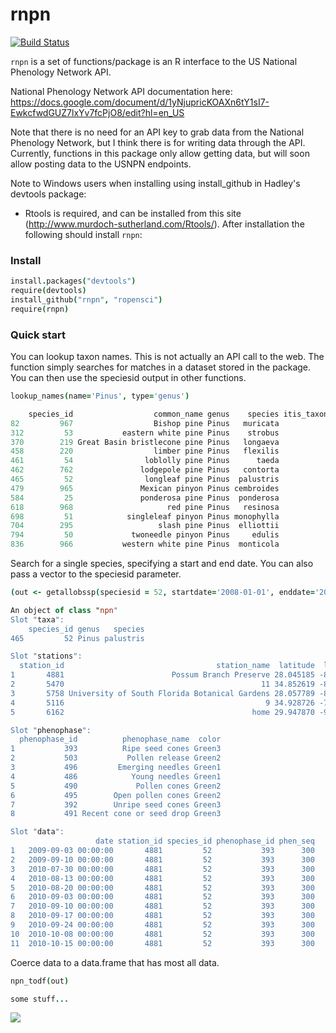 rnpn
========

[![Build Status](https://api.travis-ci.org/ropensci/rnpn.png)](https://travis-ci.org/ropensci/rnpn)

`rnpn` is a set of functions/package is an R interface to the US National Phenology Network API. 

National Phenology Network API documentation here: 
https://docs.google.com/document/d/1yNjupricKOAXn6tY1sI7-EwkcfwdGUZ7lxYv7fcPjO8/edit?hl=en_US

Note that there is no need for an API key to grab data from the National Phenology Network, but I think there is for writing data through the API. Currently, functions in this package only allow getting data, but will soon allow posting data to the USNPN endpoints.

Note to Windows users when installing using install_github in Hadley's devtools package:

* Rtools is required, and can be installed from this site (http://www.murdoch-sutherland.com/Rtools/).  After installation the following should install `rnpn`:

### Install

```coffee
install.packages("devtools")
require(devtools)
install_github("rnpn", "ropensci")
require(rnpn)
```

### Quick start

You can lookup taxon names. This is not actually an API call to the web. The function simply searches for matches in a dataset stored in the package. You can then use the speciesid output in other functions.

```coffee
lookup_names(name='Pinus', type='genus')
```

```coffee
    species_id                  common_name genus    species itis_taxonomic_sn
82         967                  Bishop pine Pinus   muricata            183359
312         53           eastern white pine Pinus    strobus            183385
370        219 Great Basin bristlecone pine Pinus   longaeva            183352
458        220                  limber pine Pinus   flexilis            183343
461         54                loblolly pine Pinus      taeda             18037
462        762               lodgepole pine Pinus   contorta            183327
465         52                longleaf pine Pinus  palustris             18038
479        965               Mexican pinyon Pinus cembroides            183321
584         25               ponderosa pine Pinus  ponderosa            183365
618        968                     red pine Pinus   resinosa            183375
698         51            singleleaf pinyon Pinus monophylla            183353
704        295                   slash pine Pinus  elliottii             18036
794         50             twoneedle pinyon Pinus     edulis            183336
836        966           western white pine Pinus  monticola            183356
```

Search for a single species, specifying a start and end date. You can also pass a vector to the speciesid parameter.

```coffee
(out <- getallobssp(speciesid = 52, startdate='2008-01-01', enddate='2011-12-31'))
```

```coffee
An object of class "npn"
Slot "taxa":
    species_id genus   species
465         52 Pinus palustris

Slot "stations":
  station_id                                  station_name  latitude  longitude
1       4881                        Possum Branch Preserve 28.045185 -82.706299
2       5470                                            11 34.852619 -82.394012
3       5758 University of South Florida Botanical Gardens 28.057789 -82.424065
4       5116                                             9 34.928726 -79.782715
5       6162                                          home 29.947870 -90.119652

Slot "phenophase":
  phenophase_id          phenophase_name  color
1           393          Ripe seed cones Green3
2           503           Pollen release Green2
3           496         Emerging needles Green1
4           486            Young needles Green1
5           490             Pollen cones Green2
6           495        Open pollen cones Green2
7           392        Unripe seed cones Green3
8           491 Recent cone or seed drop Green3

Slot "data":
                   date station_id species_id phenophase_id phen_seq
1   2009-09-03 00:00:00       4881         52           393      300
2   2009-09-10 00:00:00       4881         52           393      300
3   2010-07-30 00:00:00       4881         52           393      300
4   2010-08-13 00:00:00       4881         52           393      300
5   2010-08-20 00:00:00       4881         52           393      300
6   2010-09-03 00:00:00       4881         52           393      300
7   2010-09-10 00:00:00       4881         52           393      300
8   2010-09-17 00:00:00       4881         52           393      300
9   2010-09-24 00:00:00       4881         52           393      300
10  2010-10-08 00:00:00       4881         52           393      300
11  2010-10-15 00:00:00       4881         52           393      300
```

Coerce data to a data.frame that has most all data. 

```coffee
npn_todf(out)
```

```coffee
some stuff...
```


[![](http://ropensci.org/public_images/github_footer.png)](http://ropensci.org)